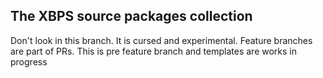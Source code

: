 ## The XBPS source packages collection

Don't look in this branch. It is cursed and experimental. Feature branches
are part of PRs. This is pre feature branch and templates are works in progress
